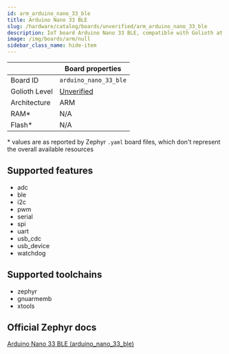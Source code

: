 ```yaml
---
id: arm_arduino_nano_33_ble
title: Arduino Nano 33 BLE
slug: /hardware/catalog/boards/unverified/arm_arduino_nano_33_ble
description: IoT board Arduino Nano 33 BLE, compatible with Golioth at unverified level.
image: /img/boards/arm/null
sidebar_class_name: hide-item
---
```


[//]: # (This is an auto-generated file, do not edit! Changes to it will be lost upon re-generation)



|                | Board properties     |
| -------------  | -------------------- |
| Board ID       | `arduino_nano_33_ble` |
| Golioth Level  | [Unverified](/hardware#unverified-boards) |
| Architecture   | ARM |
| RAM*           | N/A |
| Flash*         | N/A |

\* values are as reported by Zephyr `.yaml` board files, which don't represent the overall available resources



## Supported features

* adc
* ble
* i2c
* pwm
* serial
* spi
* uart
* usb_cdc
* usb_device
* watchdog

## Supported toolchains

* zephyr
* gnuarmemb
* xtools

## Official Zephyr docs

[Arduino Nano 33 BLE (arduino_nano_33_ble)](https://docs.zephyrproject.org/latest/boards/arm/arduino_nano_33_ble/doc/index.html)
